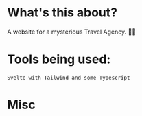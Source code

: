 # What's this about?

A website for a mysterious Travel Agency. 🚩👻

# Tools being used:

```
Svelte with Tailwind and some Typescript
```

# Misc

